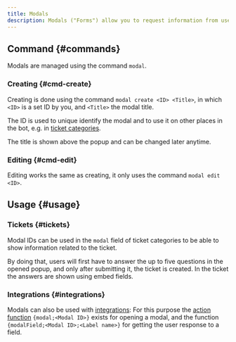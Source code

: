 ```yaml
---
title: Modals
description: Modals ("Forms") allow you to request information from users, e.g. in tickets, using popups in Discord.
---
```


## Command {#commands}

Modals are managed using the command `modal`.

### Creating {#cmd-create}

Creating is done using the command `modal create <ID> <Title>`, in which `<ID>` is a set ID by you, and `<Title>` the modal title.

The ID is used to unique identify the modal and to use it on other places in the bot, e.g. in [ticket categories](/tickets/general).

The title is shown above the popup and can be changed later anytime.

### Editing {#cmd-edit}

Editing works the same as creating, it only uses the command `modal edit <ID>`.

## Usage {#usage}

### Tickets {#tickets}

Modal IDs can be used in the `modal` field of ticket categories to be able to show information related to the ticket.

By doing that, users will first have to answer the up to five questions in the opened popup, and only after submitting it, the ticket is created.
In the ticket the answers are shown using embed fields.

### Integrations {#integrations}

Modals can also be used with [integrations](/integrations): For this purpose the [action function](/action-functions/misc) `{modal;<Modal ID>}` exists for opening a modal, and the function `{modalField;<Modal ID>;<Label name>}` for getting the user response to a field.
